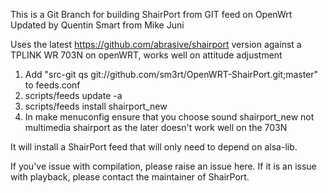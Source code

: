 This is a Git Branch for building ShairPort from GIT feed on OpenWrt
Updated by Quentin Smart from Mike Juni

Uses the latest https://github.com/abrasive/shairport version against a TPLINK WR 703N on openWRT, works well on attitude adjustment

1. Add "src-git qs git://github.com/sm3rt/OpenWRT-ShairPort.git;master" to feeds.conf
2. scripts/feeds update -a
3. scripts/feeds install shairport_new
4. In make menuconfig ensure that you choose sound shairport_new not multimedia shairport 
   as the later doesn't work well on the 703N

It will install a ShairPort feed that will only need to depend on alsa-lib.

If you've issue with compilation, please raise an issue here.
If it is an issue with playback, please contact the maintainer of ShairPort.
